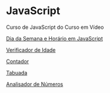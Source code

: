 # JavaScript
 Curso de JavaScript do Curso em Vídeo

 <a href="https://juninho15830.github.io/JavaScript/Exercicios%20Praticos/AulaEx01/ex016.html"> Dia da Semana e Horário em JavaScript<a>

 <a href="https://juninho15830.github.io/JavaScript/Exercicios%20Praticos/AulaEx02/ex017.html"> Verificador de Idade</a>

 <a href="https://juninho15830.github.io/JavaScript/Exercicios%20Praticos/AulaEx03/ex020.html"> Contador</a>

 <a href="https://juninho15830.github.io/JavaScript/Exercicios%20Praticos/AulaEx04/ex021.html"> Tabuada</a>
 
 <a href="https://juninho15830.github.io/JavaScript/Exercicios%20Praticos/AulaEx04/ex028.html"> Analisador de Números</a>
